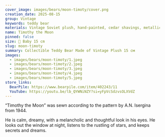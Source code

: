 ```yaml
---
cover_image: images/bears/moon-timoty/cover.png
creation_date: 2025-08-15
group: Vintage
keywords: teddy bear
materials: Vintage Soviet plush, hand-painted, cedar shavings, metallic granulate
name: Timothy the Moon
pinned: false
size: 🐻 Baby 15 cm
slug: moon-timoty
summary: Collectible Teddy Bear Made of Vintage Plush 15 см
images:
  - images/bears/moon-timoty/1.jpeg
  - images/bears/moon-timoty/2.jpeg
  - images/bears/moon-timoty/3.jpeg
  - images/bears/moon-timoty/4.jpeg
  - images/bears/moon-timoty/5.jpeg
store_links:
  BearPile: https://www.bearpile.com/item/402243/11
  YouTube: https://youtu.be/lb_QYWNiNZY?si=yFpVcSdzvsOLXVdZ
---
```


“Timothy the Moon” was sewn according to the pattern by A.N. Isergina from 1944.

He is calm, dreamy, with a melancholic and thoughtful look in his eyes.
He looks out the window at night, listens to the rustling of stars, and keeps secrets and dreams.
